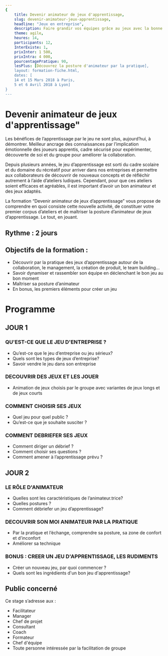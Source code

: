 ```yaml
---
{
	title: Devenir animateur de jeux d'apprentissage,
	slug: devenir-animateur-jeux-apprentissage, 
	headline: "Jeux en entreprise",
	description: Faire grandir vos équipes grâce au jeux avec la bonne posture,
	theme: agile,
	heures: 14,
	participants: 12,
	InterExiste: 1,
	prixInter: 1 500,
	prixIntra: 4 000,
	pourcentagePratique: 90,
	lesPlus: [Découvrez la posture d'animateur par la pratique],
	layout: formation-fiche.html, 
	dates: [
	14 et 15 Mars 2018 à Paris,
	5 et 6 Avril 2018 à Lyon]
}
---
```

# Devenir animateur de jeux d'apprentissage" ###

Les bénéfices de l’apprentissage par le jeu ne sont plus, aujourd’hui, à démontrer. Meilleur ancrage des connaissances par l’implication émotionnelle des joueurs apprentis, cadre sécurisé pour expérimenter, découverte de soi et du groupe pour améliorer la collaboration.

Depuis plusieurs années, le jeu d’apprentissage est sorti du cadre scolaire et du domaine du récréatif pour arriver dans nos entreprises et permettre aux collaborateurs de découvrir de nouveaux concepts et de réfléchir autrement à l’aide d’ateliers ludiques.
Cependant, pour que ces ateliers soient efficaces et agréables, il est important d’avoir un bon animateur et des jeux adaptés.

La formation “Devenir animateur de jeux d’apprentissage” vous propose de comprendre en quoi consiste cette nouvelle activité, de constituer votre premier corpus d’ateliers et de maîtriser la posture d’animateur de jeux d’apprentissage. Le tout, en jouant.


## Rythme : 2 jours ##

## Objectifs de la formation : ##
* Découvrir par la pratique des jeux d’apprentissage autour de la collaboration, le management, la création de produit, le team building…
* Savoir dynamiser et rassembler son équipe en déclenchant le bon jeu au bon moment
* Maîtriser sa posture d’animateur
* En bonus, les premiers éléments pour créer un jeu

# Programme #

## JOUR 1 ##
### QU'EST-CE QUE LE JEU D'ENTREPRISE ? ###
* Qu’est-ce que le jeu d’entreprise ou jeu sérieux?
* Quels sont les types de jeux d’entreprise?
* Savoir vendre le jeu dans son entreprise

### DECOUVRIR DES JEUX ET LES JOUER ###
* Animation de jeux choisis par le groupe avec variantes de jeux longs et de jeux courts

### COMMENT CHOISIR SES JEUX ###
* Quel jeu pour quel public ?
* Qu’est-ce que je souhaite susciter ?

### COMMENT DEBRIEFER SES JEUX ###
* Comment diriger un débrief ?
* Comment choisir ses questions ?
* Comment amener à l’apprentissage prévu ?



## JOUR 2 ##
### LE RÔLE D'ANIMATEUR ###
* Quelles sont les caractéristiques de l’animateur.trice?
* Quelles postures ?
* Comment débriefer un jeu d’apprentissage?

### DECOUVRIR SON MOI ANIMATEUR PAR LA PRATIQUE ###
* Par la pratique et l’échange, comprendre sa posture, sa zone de confort et d’inconfort
* Améliorer sa technique

### BONUS : CREER UN JEU D'APPRENTISSAGE, LES RUDIMENTS ###
* Créer un nouveau jeu, par quoi commencer ?
* Quels sont les ingrédients d'un bon jeu d'apprentissage?

## Public concerné ##
Ce stage s’adresse aux : 
* Facilitateur
* Manager
* Chef de projet
* Consultant
* Coach
* Formateur
* Chef d'équipe
* Toute personne intéressée par la facilitation de groupe
